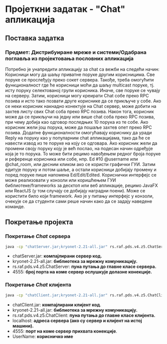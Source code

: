 # Пројеткни задатак - "Chat" апликација

## Поставка задатка
### Предмет: Дистрибуиране мреже и системи/Одабрана поглавља из пројектовања пословних апликација
Потребно је унапредити апликацију за chat са вежби на следећи начин:
Корисници могу да шаљу приватне поруке другим корисницима. Све поруке се прослеђују преко
сокет сервера. Такође, треба омогућити функционалност где ће корисници моћи да шаљу multicast
поруке, тј. исту поруку селектованој групи корисника. Иначе, све поруке се чувају на серверу.
Затим, корисници могу креирати Chat собе преко RPC позива и исто тако позвати друге кориснике
да се прикључе у собе. Ако се неки корисник накнадно конектује на Chat сервер, може добити на
захтев листу свих Chat соба преко RPC позива. Након тога, корисник може да се прикључи на једну
или више chat соба преко RPC позива, при чему добија као одговор последњих 10 порука из те
собе.
Ако корисник жели још порука, може да пошаље захтев опет преко RPC позива. Додатне
функционалности омогућавају кориснику да уради Reply на поруку као у популарним chat
апликацијама, тако да ће се навести извод из те поруке на коју се одговара. Ако корисник жели да
промени своју поруку коју је већ послао, на подесан начин одређује која је то порука. То може бити
рецимо навођењем редног броја поруке и референце корисника или собе, нпр. Ed #10 @username
или @chat_room, или десним кликом ако се користи графички ГУИ. Затим едитује поруку и потом
шаље, а остали корисници добијају промену и поред поруке пише напомена Ed/Edit/Edited.
Кориснички интерфејс се може реализовати у конзоли или коришћењем ГУИ
библиотеке/frameworks за десктоп или веб апликације, рецимо JavaFX или ReactJS (у том случају
се добијају наградни поени). Може се користити било који framework.
Ако је у питању интерфејс у конзоли, очекује се да студенти сами реше начин како да се задају
наведене команде.

## Покретање пројекта

### Покретање _Chat_ сервера

   ```bash
  java -cp "chatServer.jar;kryonet-2.21-all.jar" rs.raf.pds.v4.z5.ChatServer 4555
  ```

* chatServer.jar: **компајлирани сервер код.**
* kryonet-2.21-all.jar: **библиотека за мрежну комуникацију.**
* rs.raf.pds.v4.z5.ChatServer: **пуна путања до главне класе сервера.**
* 4555: **број порта на коме сервер ослушкује долазне конекције.**

### Покретање _Chat_ клијента

   ```bash
java -cp "chatClient.jar;kryonet-2.21-all.jar" rs.raf.pds.v4.z5.ChatClient localhost 4555 UserName
  ```
* chatClient.jar: **компајлирани клијент код**.
* kryonet-2.21-all.jar: **библиотека за мрежну комуникацију.**
* rs.raf.pds.v4.z5.ChatClient: **пуна путања до главне класе клијента.**
* localhost: **адреса сервера (ако су сервер и клијент на истој машини).**
* 4555: **порт на коме сервер прихвата конекције**.
* UserName: **корисничко име** 
  
